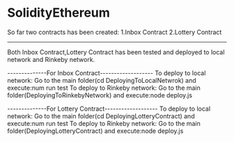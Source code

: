 # SolidityEthereum
So far two contracts has been created:
1.Inbox Contract
2.Lottery Contract

-------------------------

Both Inbox Contract,Lottery Contract has been tested and deployed to local network and Rinkeby network.

--------------For Inbox Contract-------------------
To deploy to local network:
Go to the main folder(cd DeployingToLocalNetwrok) and execute:num run test
To deploy to Rinkeby network:
Go to the main folder(DeployingToRinkebyNetwork) and execute:node deploy.js

--------------For Lottery Contract-------------------
To deploy to local network:
Go to the main folder(cd DeployingLotteryContract) and execute:num run test
To deploy to Rinkeby network:
Go to the main folder(DeployingLotteryContract) and execute:node deploy.js

